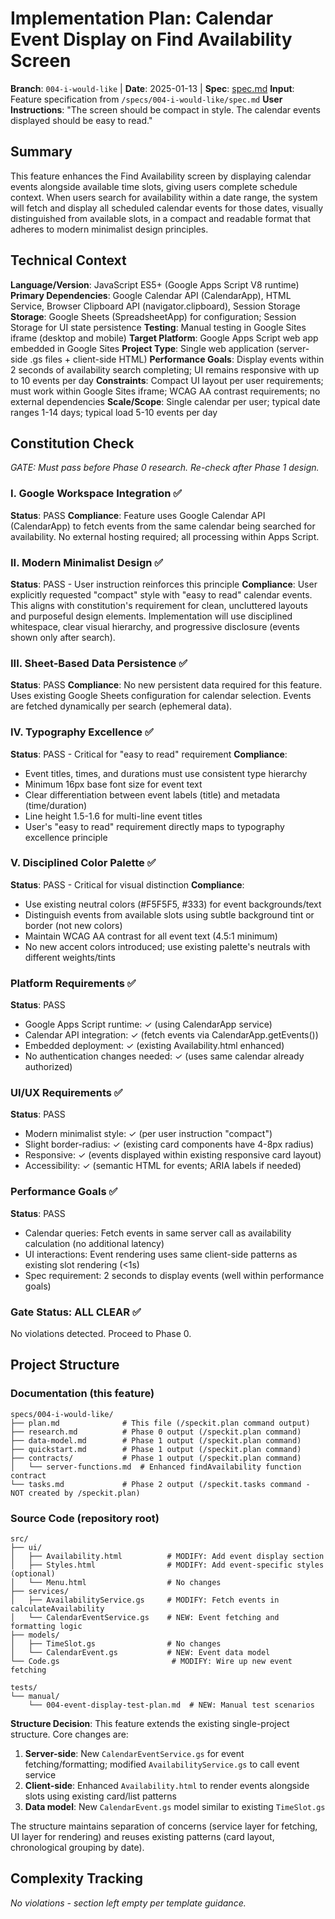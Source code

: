 # Implementation Plan: Calendar Event Display on Find Availability Screen

**Branch**: `004-i-would-like` | **Date**: 2025-01-13 | **Spec**: [spec.md](./spec.md)
**Input**: Feature specification from `/specs/004-i-would-like/spec.md`
**User Instructions**: "The screen should be compact in style. The calendar events displayed should be easy to read."

## Summary

This feature enhances the Find Availability screen by displaying calendar events alongside available time slots, giving users complete schedule context. When users search for availability within a date range, the system will fetch and display all scheduled calendar events for those dates, visually distinguished from available slots, in a compact and readable format that adheres to modern minimalist design principles.

## Technical Context

**Language/Version**: JavaScript ES5+ (Google Apps Script V8 runtime)
**Primary Dependencies**: Google Calendar API (CalendarApp), HTML Service, Browser Clipboard API (navigator.clipboard), Session Storage
**Storage**: Google Sheets (SpreadsheetApp) for configuration; Session Storage for UI state persistence
**Testing**: Manual testing in Google Sites iframe (desktop and mobile)
**Target Platform**: Google Apps Script web app embedded in Google Sites
**Project Type**: Single web application (server-side .gs files + client-side HTML)
**Performance Goals**: Display events within 2 seconds of availability search completing; UI remains responsive with up to 10 events per day
**Constraints**: Compact UI layout per user requirements; must work within Google Sites iframe; WCAG AA contrast requirements; no external dependencies
**Scale/Scope**: Single calendar per user; typical date ranges 1-14 days; typical load 5-10 events per day

## Constitution Check

*GATE: Must pass before Phase 0 research. Re-check after Phase 1 design.*

### I. Google Workspace Integration ✅

**Status**: PASS
**Compliance**: Feature uses Google Calendar API (CalendarApp) to fetch events from the same calendar being searched for availability. No external hosting required; all processing within Apps Script.

### II. Modern Minimalist Design ✅

**Status**: PASS - User instruction reinforces this principle
**Compliance**: User explicitly requested "compact" style with "easy to read" calendar events. This aligns with constitution's requirement for clean, uncluttered layouts and purposeful design elements. Implementation will use disciplined whitespace, clear visual hierarchy, and progressive disclosure (events shown only after search).

### III. Sheet-Based Data Persistence ✅

**Status**: PASS
**Compliance**: No new persistent data required for this feature. Uses existing Google Sheets configuration for calendar selection. Events are fetched dynamically per search (ephemeral data).

### IV. Typography Excellence ✅

**Status**: PASS - Critical for "easy to read" requirement
**Compliance**:
- Event titles, times, and durations must use consistent type hierarchy
- Minimum 16px base font size for event text
- Clear differentiation between event labels (title) and metadata (time/duration)
- Line height 1.5-1.6 for multi-line event titles
- User's "easy to read" requirement directly maps to typography excellence principle

### V. Disciplined Color Palette ✅

**Status**: PASS - Critical for visual distinction
**Compliance**:
- Use existing neutral colors (#F5F5F5, #333) for event backgrounds/text
- Distinguish events from available slots using subtle background tint or border (not new colors)
- Maintain WCAG AA contrast for all event text (4.5:1 minimum)
- No new accent colors introduced; use existing palette's neutrals with different weights/tints

### Platform Requirements ✅

**Status**: PASS
- Google Apps Script runtime: ✓ (using CalendarApp service)
- Calendar API integration: ✓ (fetch events via CalendarApp.getEvents())
- Embedded deployment: ✓ (existing Availability.html enhanced)
- No authentication changes needed: ✓ (uses same calendar already authorized)

### UI/UX Requirements ✅

**Status**: PASS
- Modern minimalist style: ✓ (per user instruction "compact")
- Slight border-radius: ✓ (existing card components have 4-8px radius)
- Responsive: ✓ (events displayed within existing responsive card layout)
- Accessibility: ✓ (semantic HTML for events; ARIA labels if needed)

### Performance Goals ✅

**Status**: PASS
- Calendar queries: Fetch events in same server call as availability calculation (no additional latency)
- UI interactions: Event rendering uses same client-side patterns as existing slot rendering (<1s)
- Spec requirement: 2 seconds to display events (well within performance goals)

### Gate Status: ALL CLEAR ✅

No violations detected. Proceed to Phase 0.

## Project Structure

### Documentation (this feature)

```
specs/004-i-would-like/
├── plan.md              # This file (/speckit.plan command output)
├── research.md          # Phase 0 output (/speckit.plan command)
├── data-model.md        # Phase 1 output (/speckit.plan command)
├── quickstart.md        # Phase 1 output (/speckit.plan command)
├── contracts/           # Phase 1 output (/speckit.plan command)
│   └── server-functions.md  # Enhanced findAvailability function contract
└── tasks.md             # Phase 2 output (/speckit.tasks command - NOT created by /speckit.plan)
```

### Source Code (repository root)

```
src/
├── ui/
│   ├── Availability.html          # MODIFY: Add event display section
│   ├── Styles.html                # MODIFY: Add event-specific styles (optional)
│   └── Menu.html                  # No changes
├── services/
│   ├── AvailabilityService.gs     # MODIFY: Fetch events in calculateAvailability
│   └── CalendarEventService.gs    # NEW: Event fetching and formatting logic
├── models/
│   ├── TimeSlot.gs                # No changes
│   └── CalendarEvent.gs           # NEW: Event data model
└── Code.gs                         # MODIFY: Wire up new event fetching

tests/
└── manual/
    └── 004-event-display-test-plan.md  # NEW: Manual test scenarios
```

**Structure Decision**: This feature extends the existing single-project structure. Core changes are:
1. **Server-side**: New `CalendarEventService.gs` for event fetching/formatting; modified `AvailabilityService.gs` to call event service
2. **Client-side**: Enhanced `Availability.html` to render events alongside slots using existing card/list patterns
3. **Data model**: New `CalendarEvent.gs` model similar to existing `TimeSlot.gs`

The structure maintains separation of concerns (service layer for fetching, UI layer for rendering) and reuses existing patterns (card layout, chronological grouping by date).

## Complexity Tracking

*No violations - section left empty per template guidance.*
